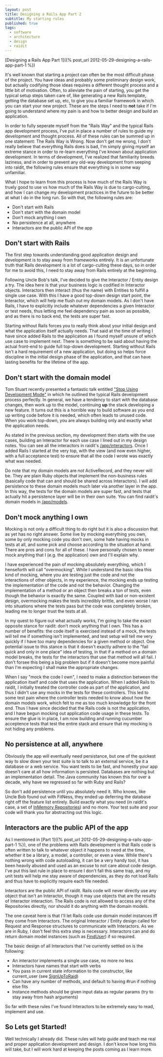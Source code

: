 ```yaml
---
layout: post
title: Designing a Rails App Part 2
subtitle: My starting rules
published: true
tags:
  - software
  - architecture
  - design
  - raidit
---
```


[Designing a Rails App Part 1]({% post_url 2012-05-29-designing-a-rails-app-part-1 %})

It's well known that starting a project can often be the most difficult phase of the project. You have ideas and probably some preliminary design work, but actually codifying those ideas requires a different thought process and a little bit of motivation. Often, to alieviate the pain of starting, you get the typical setup steps taken care of, like generating a new Rails template, getting the database set up, etc, to give you a familiar framework in which you can start your new project. These are the steps I need to **not** take if I'm going to understand where my pain is and how to better design and build an application.

In order to fully seperate myself from the "Rails Way" and the typical Rails app development process, I've put in place a number of rules to guide my development and thought process. All of these rules can be summed up in one statement: The Rails Way is Wrong. Now don't get me wrong, I don't really believe that everything Rails does is bad, I'm simply giving myself an extreme stance in order to re-learn everything I've known about application development. In terms of development, I've realized that familiarity breeds laziness, and in order to prevent any old-way development from seeping into raidit, the following rules ensure that everything is in some way unfamiliar.

What I hope to learn from this process is how much of the Rails Way is truely good to use vs how much of the Rails Way is due to cargo-culting, and how I can change my development practices in the future to be better at what I do in the long run. So with that, the following rules are:

* Don't start with Rails
* Don't start with the domain model
* Don't mock anything I own
* No persistence at all, anywhere
* Interactors are the public API of the app

## Don't start with Rails

The first step towards understanding good application design and development is to stay away from frameworks entirely. It is an unfortunate truth that Rails development is a lot of cargo-culting these days, so in order for me to avoid this, I need to stay away from Rails entirely at the beginning.

Following Uncle Bob's talk, I've decided to give the Interactor / Entity design a try. The idea here is that your business logic is codified in Interactor objects. Interactors then interact (thus the name) with Entities to fulfill a single use case. With this I have a good top-down design start point, the Interactor, which will help me flush out my domain models. As I don't have Rails, I have to explicitly include whatever dependencies a given Interactor or test needs, thus letting me feel dependency pain as soon as possible, and as there is no back end, the tests are super fast.

Starting without Rails forces you to really think about your initial design and what the application itself actually needs. That said at the time of writing I have since added Rails to the application as I found myself unsure of which use case to implement next. There is something to be said about having the actual front-end to guide full top-down development. Starting without Rails isn't a hard requirement of a new application, but doing so helps force discipline in the initial design phase of the application, and that can have lasting benefits for the lifetime of the app.

## Don't start with the domain model

Tom Stuart recently presented a fantastic talk entitled ["Stop Using Development Mode"](http://www.youtube.com/watch?v=TQrEKwb5lR0) in which he outlined the typical Rails development process perfectly. In general, we have a tendency to start with the database changes, then work up to the model, continuing **up** the stack developing a new feature. It turns out this is a horrible way to build software as you end up writing code before it is needed, which often leads to unused code. When you work top-down, you are always building only and exactly what the application needs.

As stated in the previous section, my development then starts with the use cases, building an Interactor for each use case I lined out in my design notes. You can see all the interactors in raidit's [/app/interactors](https://github.com/jasonroelofs/raidit/tree/master/app/interactors). Once I added Rails I started at the very top, with the view (and now even higher, with a full acceptance test) to ensure that all the code I wrote was exactly what was needed.

Do note that my domain models are *not* ActiveRecord, and they never will be. They are plain Ruby objects that implement the non-business rules (basically code that can and should be shared across Interactors). I will add persistence to these domain models much later via another layer in the app. In this way, the tests for the domain models are super fast, and tests that actually hit a persistence layer will be in their own suite. You can find raidit's domain models in [/app/models](https://github.com/jasonroelofs/raidit/tree/master/app/models).

## Don't mock anything I own

Mocking is not only a difficult thing to do right but it is also a discussion that as yet has no right answer. Some live by mocking everything you own, some by only mocking code you don't own, some hate having mocks in tests at all, and some pick and choose according to the situation at hand. There are pros and cons for all of these. I have personally chosen to never mock anything that I (e.g. the application) own and I'll explain why.

I have experienced the pain of mocking absolutely everything, which I henseforth will call "overmocking". While I understand the basic idea this kind of mocking, where you are testing just the code and not the interactions of other objects, in my experience, the mocking ends up testing the implementation of the code and not the behavior. Changing the implementation of a method or an object then breaks a ton of tests, even though the behavior is exactly the same. Coupled with bad or non-existent design, overmocking makes the tests incredibly brittle, and even worse I ran into situations where the tests pass but the code was completely broken, leading me to longer trust the tests at all.

In my quest to figure out what actually works, I'm going to take the exact opposite stance for raidit: don't mock anything that I own. This has a number of benefits: the code itself is exercised instead of a mock, the tests will tell me if something isn't implemented, and test setup will tell me very quickly if I have too many dependencies for a given method or object. One potential issue to this stance is that it doesn't exactly adhere to the "fail quick and only in one place" idea of testing, in that if a method on a domain model breaks, the tests for the interactors that use that method will all fail. I don't forsee this being a big problem but if it doesn't become more painful than I'm expecting I shall make the appropriate changes.

When I say "mock the code I own", I need to make a distinction between the application itself and code that uses the application. When I added Rails to raidit, I initially treated the controller code as part of the application, and thus I didn't use any mocks in the tests for these controllers. This led to some test pain where the controller tests needed to know about how the domain models work, which felt to me as too much knowledge for the front end. Thus I have since decided that the Rails code is not the application, and I have begun mocking out application code usage in these tests. To ensure the glue is in place, I am now building and running cucumber acceptence tests that test the entire stack and ensure that my mocking is not hiding any problems.

## No persistence at all, anywhere

Obviously the app will eventually need persistance, but one of the quickest way to slow down your test suite is to talk to an external service, be it a database or a web service. You want tests to be fast, and honestly your app doesn't care at all how information is persisted. Databases are nothing but an implementation detail. The Java community has known this for over a decade, why have we regressed so far with Ruby and Rails?

So don't add persistence until you absolutely need it. Who knows, like Uncle Bob found out with FitNess, they ended up deferring the database right off the feature list entirely. Build exactly what you need (in raidit's case, a set of [InMemory Repositories](https://github.com/jasonroelofs/raidit/blob/master/app/repositories/in_memory.rb)) and no more. Your test suite and your code will thank you for abstracting out this logic.

## Interactors are the public API of the app

As I mentioned in [Part 1]({% post_url 2012-05-29-designing-a-rails-app-part-1 %}), one of the problems with Rails development is that Rails code is often written to talk to whatever object it happens to need at the time, whether it be a library, a model, a controller, or even a view. While there's nothing wrong with code autoloading, it can be a very handy tool, it has been heavily abused and used as an excuse to not care about code design. I've put this last rule in place to ensure I don't fall this same trap, and my unit tests will help me stay aware of dependencies, as they do not load Rails and thus have to explicitly require each file needed.

Interactors are the public API of raidit. Rails code will never directly use any object that isn't an Interactor, though it may use objects that are the results of Interactor interaction. The Rails code is not allowed to access any of the Repositories directly, nor should it do anything with the domain models.

The one caveat here is that I'll let Rails code use domain model instances iff they come from Interactors. The original Interactor / Entity design called for Request and Response structures to communicate with Interactors. As we are in Ruby, I don't feel this extra step is necessary. Interactors can and do return domain model instances (such as [FindUser](https://github.com/jasonroelofs/raidit/blob/master/app/interactors/find_user.rb)) if so required.

The basic design of all Interactors that I've currently settled on is the following:

* An interactor implements a single use case, no more no less
* Interactors have names that start with verbs
* You pass in current state information to the constructor, like current_user (see [SignUpToRaid](https://github.com/jasonroelofs/raidit/blob/master/app/interactors/sign_up_to_raid.rb))
* Can have any number of methods, and default to having #run if nothing else fits
* Instance methods should be given input data as regular params (try to stay away from hash arguments)

So far with these rules I've found Interactors to be extremely easy to read, implement and use.

## So Lets get Started!

Well technically I already did. These rules will help guide and teach me real and proper application development and design. I don't know how long this will take, but I will work hard at keeping the posts coming as I learn more.
